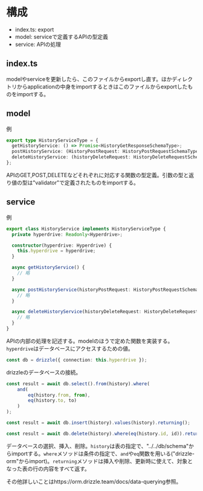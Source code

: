 # 構成
- index.ts: export
- model: serviceで定義するAPIの型定義
- service: APIの処理

## index.ts

modelやserviceを更新したら、このファイルからexportし直す。ほかディレクトリからapplicationの中身をimportするときはこのファイルからexportしたものをimportする。

## model

例

```typescript
export type HistoryServiceType = {
  getHistoryService: () => Promise<HistoryGetResponseSchemaType>;
  postHistoryService: (HistoryPostRequest: HistoryPostRequestSchemaType) => Promise<HistoryPostResponseSchemaType>;
  deleteHistoryService: (historyDeleteRequest: HistoryDeleteRequestSchemaType) => Promise<HistoryDeleteResponseSchemaType>
};
```
APIのGET,POST,DELETEなどそれぞれに対応する関数の型定義。引数の型と返り値の型は"validator"で定義されたものをimportする。

## service

例

```typescript
export class HistoryService implements HistoryServiceType {
  private hyperdrive: Readonly<Hyperdrive>;

  constructor(hyperdrive: Hyperdrive) {
    this.hyperdrive = hyperdrive;
  }

  async getHistoryService() {
    // 略
  }

  async postHistoryService(historyPostRequest: HistoryPostRequestSchemaType) {
    // 略
  }

  async deleteHistoryService(historyDeleteRequest: HistoryDeleteRequestSchemaType) {
    // 略
  }
}
```

APIの内部の処理を記述する。modelのほうで定めた関数を実装する。`hyperdrive`はデータベースにアクセスするための値。

```typescript
const db = drizzle({ connection: this.hyperdrive });
```

drizzleのデータベースの接続。

```typescript
const result = await db.select().from(history).where(
    and(
        eq(history.from, from),
        eq(history.to, to)
    )
);
```

```typescript
const result = await db.insert(history).values(history).returning();
```

```typescript
const result = await db.delete(history).where(eq(history.id, id)).returning();
```
データベースの選択、挿入、削除。`history`は表の指定で、"../../db/schema"からimportする。`where`メソッドは条件の指定で、`and`や`eq`関数を用いる("drizzle-orm"からimport)。`returning`メソッドは挿入や削除、更新時に使えて、対象となった表の行の内容をすべて返す。

その他詳しいことはhttps://orm.drizzle.team/docs/data-querying参照。
